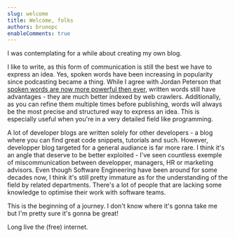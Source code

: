 ```yaml
---
slug: welcome
title: Welcome, folks
authors: brunopc
enableComments: true
---
```


I was contemplating for a while about creating my own blog.

I like to write, as this form of communication is still the best we have to express an idea. Yes, spoken words have been increasing in popularity since podcasting became a thing. While I agree with Jordan Peterson that [spoken words are now more powerful then ever](https://www.youtube.com/watch?v=Dm9FaxV_RN4), written words still have advantages - they are much better indexed by web crawlers. Additionally, as you can refine them multiple times before publishing, words will always be the most precise and structured way to express an idea. This is especially useful when you're in a very detailed field like programming.

A lot of developer blogs are written solely for other developers - a blog where you can find great code snippets, tutorials and such. However, developper blog targeted for a general audiance is far more rare. I think it's an angle that deserve to be better exploited - I've seen countless exemple of miscommunication between developper, managers, HR or marketing advisors. Even though Software Engineering have been around for some decades now, I think it's still pretty immature as for the understanding of the field by related departments. There's a lot of people that are lacking some knowledge to optimise their work with software teams.

This is the beginning of a journey. I don't know where it's gonna take me but I'm pretty sure it's gonna be great!

Long live the (free) internet.
